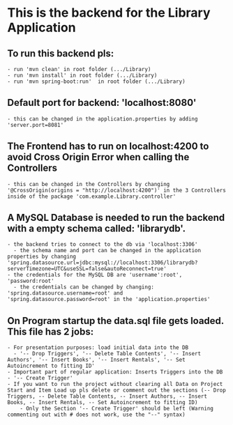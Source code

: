 # This is the backend for the Library Application


## To run this backend pls:
    - run 'mvn clean' in root folder (.../Library)
    - run 'mvn install' in root folder (.../Library)
    - run 'mvn spring-boot:run'  in root folder (.../Library)


## Default port for backend: 'localhost:8080'
    - this can be changed in the application.properties by adding 'server.port=8081'

## The Frontend has to run on localhost:4200 to avoid Cross Origin Error when calling the Controllers
    - this can be changed in the Controllers by changing '@CrossOrigin(origins = "http://localhost:4200")' in the 3 Controllers inside of the package 'com.example.Library.controller'

## A MySQL Database is needed to run the backend with a empty schema called: 'librarydb'.
    - the backend tries to connect to the db via 'localhost:3306'
      - the schema name and port can be changed in the application properties by changing 'spring.datasource.url=jdbc:mysql://localhost:3306/librarydb?serverTimezone=UTC&useSSL=false&autoReconnect=true'
    - the credentials for the MySQL DB are 'username':root', 'password:root'
      - the credentials can be changed by changing: 'spring.datasource.username=root' and 'spring.datasource.password=root' in the 'application.properties'

## On Program startup the data.sql file gets loaded. This file has 2 jobs:
    - For presentation purposes: load initial data into the DB
      - '-- Drop Triggers', '-- Delete Table Contents', '-- Insert Authors', '-- Insert Books', '-- Insert Rentals', '-- Set Autoincrement to fitting ID'
    - Important part of regular application: Inserts Triggers into the DB
    - '-- Create Trigger'
    - If you want to run the project without clearing all Data on Project Start and Item Load up pls delete or comment out the sections (-- Drop Triggers, -- Delete Table Contents, -- Insert Authors, -- Insert Books, -- Insert Rentals, -- Set Autoincrement to fitting ID)
        - Only the Section '-- Create Trigger' should be left (Warning commenting out with # does not work, use the "--" syntax)




